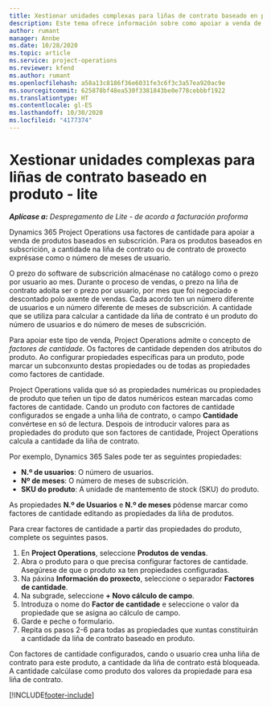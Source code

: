 ```yaml
---
title: Xestionar unidades complexas para liñas de contrato baseado en produto - lite
description: Este tema ofrece información sobre como apoiar a venda de produtos baseados en subscrición.
author: rumant
manager: Annbe
ms.date: 10/28/2020
ms.topic: article
ms.service: project-operations
ms.reviewer: kfend
ms.author: rumant
ms.openlocfilehash: a58a13c8186f36e6031fe3c6f3c3a57ea920ac9e
ms.sourcegitcommit: 625878bf48ea530f3381843be0e778cebbbf1922
ms.translationtype: HT
ms.contentlocale: gl-ES
ms.lasthandoff: 10/30/2020
ms.locfileid: "4177374"
---
```

# <a name="manage-complex-units-for-product-based-contract-lines---lite"></a>Xestionar unidades complexas para liñas de contrato baseado en produto - lite

_**Aplícase a:** Despregamento de Lite - de acordo a facturación proforma_

Dynamics 365 Project Operations usa factores de cantidade para apoiar a venda de produtos baseados en subscrición. Para os produtos baseados en subscrición, a cantidade na liña de contrato ou de contrato de proxecto exprésase como o número de meses de usuario.

O prezo do software de subscrición almacénase no catálogo como o prezo por usuario ao mes. Durante o proceso de vendas, o prezo na liña de contrato adoita ser o prezo por usuario, por mes que foi negociado e descontado polo axente de vendas. Cada acordo ten un número diferente de usuarios e un número diferente de meses de subscrición. A cantidade que se utiliza para calcular a cantidade da liña de contrato é un produto do número de usuarios e do número de meses de subscrición.

Para apoiar este tipo de venda, Project Operations admite o concepto de *factores de cantidade*. Os factores de cantidade dependen dos atributos do produto. Ao configurar propiedades específicas para un produto, pode marcar un subconxunto destas propiedades ou de todas as propiedades como factores de cantidade.

Project Operations valida que só as propiedades numéricas ou propiedades de produto que teñen un tipo de datos numéricos estean marcadas como factores de cantidade. Cando un produto con factores de cantidade configurados se engade a unha liña de contrato, o campo **Cantidade** convértese en só de lectura. Despois de introducir valores para as propiedades do produto que son factores de cantidade, Project Operations calcula a cantidade da liña de contrato.

Por exemplo, Dynamics 365 Sales pode ter as seguintes propiedades:

- **N.º de usuarios**: O número de usuarios.
- **Nº de meses**: O número de meses de subscrición.
- **SKU do produto**: A unidade de mantemento de stock (SKU) do produto.

As propiedades **N.º de Usuarios** e **N.º de meses** pódense marcar como factores de cantidade editando as propiedades da liña de produtos.

Para crear factores de cantidade a partir das propiedades do produto, complete os seguintes pasos.

1. En **Project Operations**, seleccione **Produtos de vendas**.
2. Abra o produto para o que precisa configurar factores de cantidade. Asegúrese de que o produto xa ten propiedades configuradas.
3. Na páxina **Información do proxecto**, seleccione o separador **Factores de cantidade**.
4. Na subgrade, seleccione **+ Novo cálculo de campo**.
5. Introduza o nome do **Factor de cantidade** e seleccione o valor da propiedade que se asigna ao cálculo de campo.
6. Garde e peche o formulario.
7. Repita os pasos 2-6 para todas as propiedades que xuntas constituirán a cantidade da liña de contrato baseado en produto.

Con factores de cantidade configurados, cando o usuario crea unha liña de contrato para este produto, a cantidade da liña de contrato está bloqueada. A cantidade calcúlase como produto dos valores da propiedade para esa liña de contrato.


[!INCLUDE[footer-include](../../includes/footer-banner.md)]
